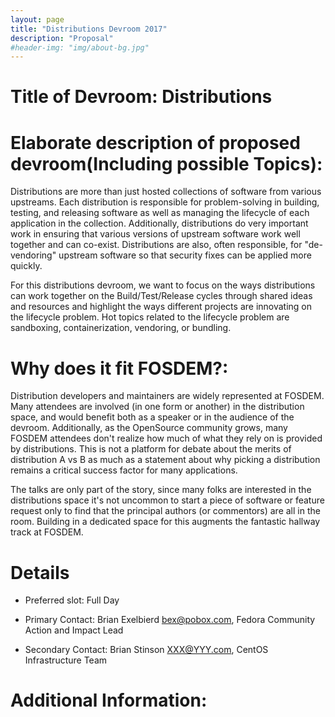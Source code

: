 ```yaml
---
layout: page
title: "Distributions Devroom 2017"
description: "Proposal"
#header-img: "img/about-bg.jpg"
---
```


# Title of Devroom: Distributions

# Elaborate description of proposed devroom(Including possible Topics):

Distributions are more than just hosted collections of software from
various upstreams. Each distribution is responsible for problem-solving
in building, testing, and releasing software as well as managing
the lifecycle of each application in the collection.  Additionally,
distributions do very important work in ensuring that  various versions
of upstream software work well together and can  co-exist. Distributions
are also, often responsible, for "de-vendoring" upstream software so
that security fixes can be applied more quickly.

For this distributions devroom, we want to focus on the ways distributions
can work together on the Build/Test/Release cycles through shared ideas
and resources and highlight the ways different projects are innovating
on the lifecycle problem. Hot topics related to the lifecycle problem
are sandboxing, containerization, vendoring, or bundling.

# Why does it fit FOSDEM?:

Distribution developers and maintainers are widely represented at FOSDEM. Many
attendees are involved (in one form or another) in the distribution space, and
would benefit both as a speaker or in the audience of the devroom.  Additionally, as
the OpenSource community grows, many FOSDEM attendees  don't realize how much 
of what they rely on is provided by  distributions. This is not a platform
for debate about the merits of  distribution A vs B as much as a statement
about why picking a  distribution remains a critical success factor for
many applications.

The talks are only part of the story, since many folks are interested in
the distributions space it's not uncommon to start a piece of software or
feature request only to find that the principal authors (or commentors)
are all in the room. Building in a dedicated space for this augments
the fantastic hallway track at FOSDEM.

# Details

- Preferred slot: Full Day

- Primary Contact: Brian Exelbierd bex@pobox.com, Fedora Community Action and Impact Lead

- Secondary Contact: Brian Stinson XXX@YYY.com, CentOS Infrastructure Team

# Additional Information:

